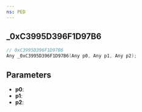 ```yaml
---
ns: PED
---
```

## _0xC3995D396F1D97B6

```c
// 0xC3995D396F1D97B6
Any _0xC3995D396F1D97B6(Any p0, Any p1, Any p2);
```

## Parameters
* **p0**:
* **p1**:
* **p2**:
